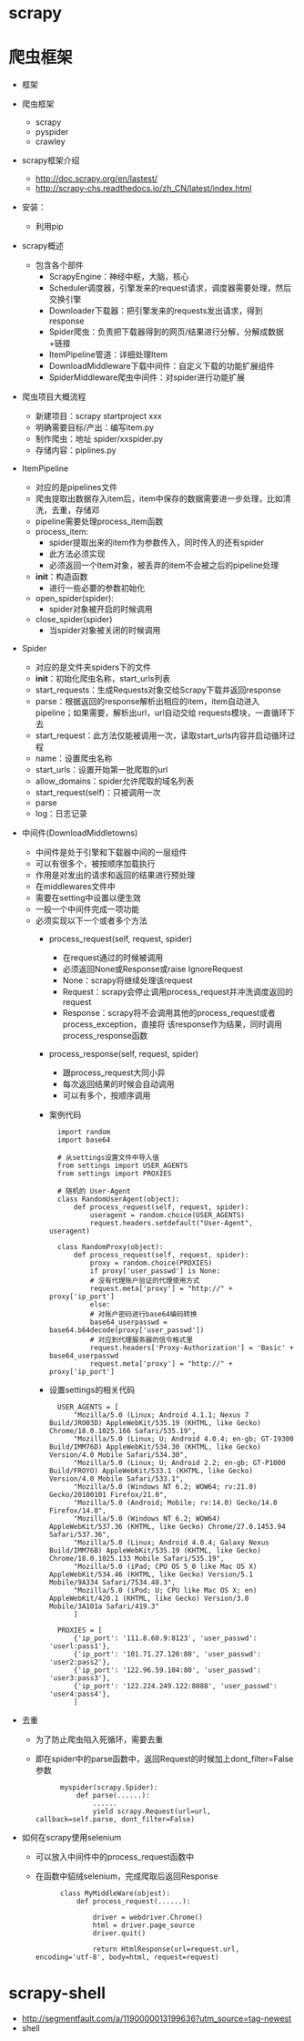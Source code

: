 # scrapy
# 爬虫框架
- 框架
- 爬虫框架
    - scrapy
    - pyspider
    - crawley
- scrapy框架介绍
    - http://doc.scrapy.org/en/lastest/
    - http://scrapy-chs.readthedocs.io/zh_CN/latest/index.html
- 安装：
    - 利用pip
    
- scrapy概述
    - 包含各个部件
        - ScrapyEngine：神经中枢，大脑，核心
        - Scheduler调度器，引擎发来的request请求，调度器需要处理，然后交换引擎
        - Downloader下载器：把引擎发来的requests发出请求，得到response
        - Spider爬虫：负责把下载器得到的网页/结果进行分解，分解成数据+链接
        - ItemPipeline管道：详细处理Item
        - DownloadMiddleware下载中间件：自定义下载的功能扩展组件
        - SpiderMiddleware爬虫中间件：对spider进行功能扩展
- 爬虫项目大概流程
    - 新建项目：scrapy startproject xxx
    - 明确需要目标/产出：编写item.py
    - 制作爬虫：地址 spider/xxspider.py
    - 存储内容：piplines.py
- ItemPipeline
    - 对应的是pipelines文件
    - 爬虫提取出数据存入item后，item中保存的数据需要进一步处理，比如清洗，去重，存储邓
    - pipeline需要处理process_item函数
    - process_item:
        - spider提取出来的item作为参数传入，同时传入的还有spider
        - 此方法必须实现
        - 必须返回一个Item对象，被丢弃的item不会被之后的pipeline处理
    - __init__：构造函数
        - 进行一些必要的参数初始化
    - open_spider(spider):
        - spider对象被开启的时候调用
    - close_spider(spider)
        - 当spider对象被关闭的时候调用
- Spider
    - 对应的是文件夹spiders下的文件
    - __init__：初始化爬虫名称，start_urls列表
    - start_requests：生成Requests对象交给Scrapy下载并返回response
    - parse：根据返回的response解析出相应的item，item自动进入pipeline；如果需要，解析出url，url自动交给
    requests模块，一直循环下去
    - start_request：此方法仅能被调用一次，读取start_urls内容并启动循环过程
    - name：设置爬虫名称
    - start_urls：设置开始第一批爬取的url
    - allow_domains：spider允许爬取的域名列表
    - start_request(self)：只被调用一次
    - parse
    - log：日志记录
- 中间件(DownloadMiddletowns)
    - 中间件是处于引擎和下载器中间的一层组件
    - 可以有很多个，被按顺序加载执行
    - 作用是对发出的请求和返回的结果进行预处理
    - 在middlewares文件中
    - 需要在setting中设置以便生效
    - 一般一个中间件完成一项功能
    - 必须实现以下一个或者多个方法
        - process_request(self, request, spider)
            - 在request通过的时候被调用
            - 必须返回None或Response或raise IgnoreRequest
            - None：scrapy将继续处理该request
            - Request：scrapy会停止调用process_request并冲洗调度返回的request
            - Response：scrapy将不会调用其他的process_request或者process_exception，直接将
            该response作为结果，同时调用process_response函数
        - process_response(self, request, spider)
            - 跟process_request大同小异
            - 每次返回结果的时候会自动调用
            - 可以有多个，按顺序调用
        - 案例代码
                
                import random
                import base64

                # 从settings设置文件中导入值
                from settings import USER_AGENTS
                from settings import PROXIES

                # 随机的 User-Agent
                class RandomUserAgent(object):
                    def process_request(self, request, spider):
                        useragent = random.choice(USER_AGENTS)
                        request.headers.setdefault("User-Agent", useragent)

                class RandomProxy(object):
                    def process_request(self, request, spider):
                        proxy = random.choice(PROXIES)
                        if proxy['user_passwd'] is None:
                        # 没有代理账户验证的代理使用方式
                        request.meta['proxy'] = "http://" + proxy['ip_port']
                        else:
                        # 对账户密码进行base64编码转换
                        base64_userpasswd = base64.b64decode(proxy['user_passwd'])
                        # 对应到代理服务器的信令格式里
                        request.headers['Proxy-Authorization'] = 'Basic' + base64_userpasswd
                        request.meta['proxy'] = "http://" + proxy['ip_port']
        - 设置settings的相关代码
        
                USER_AGENTS = [
                    "Mozilla/5.0 (Linux; Android 4.1.1; Nexus 7 Build/JRO03D) AppleWebKit/535.19 (KHTML, like Gecko) Chrome/18.0.1025.166 Safari/535.19",
                    "Mozilla/5.0 (Linux; U; Android 4.0.4; en-gb; GT-I9300 Build/IMM76D) AppleWebKit/534.30 (KHTML, like Gecko) Version/4.0 Mobile Safari/534.30",
                    "Mozilla/5.0 (Linux; U; Android 2.2; en-gb; GT-P1000 Build/FROYO) AppleWebKit/533.1 (KHTML, like Gecko) Version/4.0 Mobile Safari/533.1",
                    "Mozilla/5.0 (Windows NT 6.2; WOW64; rv:21.0) Gecko/20100101 Firefox/21.0",
                    "Mozilla/5.0 (Android; Mobile; rv:14.0) Gecko/14.0 Firefox/14.0",
                    "Mozilla/5.0 (Windows NT 6.2; WOW64) AppleWebKit/537.36 (KHTML, like Gecko) Chrome/27.0.1453.94 Safari/537.36",
                    "Mozilla/5.0 (Linux; Android 4.0.4; Galaxy Nexus Build/IMM76B) AppleWebKit/535.19 (KHTML, like Gecko) Chrome/18.0.1025.133 Mobile Safari/535.19",
                    "Mozilla/5.0 (iPad; CPU OS 5_0 like Mac OS X) AppleWebKit/534.46 (KHTML, like Gecko) Version/5.1 Mobile/9A334 Safari/7534.48.3",
                    "Mozilla/5.0 (iPod; U; CPU like Mac OS X; en) AppleWebKit/420.1 (KHTML, like Gecko) Version/3.0 Mobile/3A101a Safari/419.3"
                    ]
                
                PROXIES = [
                    {'ip_port': '111.8.60.9:8123', 'user_passwd': 'userl:pass1'},
                    {'ip_port': '101.71.27.120:80', 'user_passwd': 'user2:pass2'},
                    {'ip_port': '122.96.59.104:80', 'user_passwd': 'user3:pass3'},
                    {'ip_port': '122.224.249.122:8088', 'user_passwd': 'user4:pass4'},
                    ]
- 去重
    - 为了防止爬虫陷入死循环，需要去重
    - 即在spider中的parse函数中，返回Request的时候加上dont_filter=False参数
    
                myspider(scrapy.Spider):
                    def parse(......):
                        ......
                        yield scrapy.Request(url=url, callback=self.parse, dont_filter=False)
- 如何在scrapy使用selenium
    - 可以放入中间件中的process_request函数中
    - 在函数中貂绒selenium，完成爬取后返回Response
                
                class MyMiddleWare(objest):
                    def process_request(......):
                        
                        driver = webdriver.Chrome()
                        html = driver.page_source
                        driver.quit()
                        
                        return HtmlResponse(url=request.url, encoding='utf-8', body=html, request=request)
                        
# scrapy-shell
- http://segmentfault.com/a/1190000013199636?utm_source=tag-newest
- shell